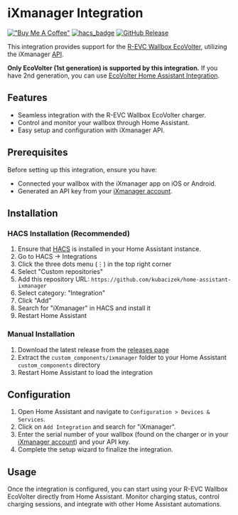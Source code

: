 # iXmanager Integration

[!["Buy Me A Coffee"](https://www.buymeacoffee.com/assets/img/custom_images/orange_img.png)](https://buymeacoffee.com/kubacizek)
[![hacs_badge](https://img.shields.io/badge/HACS-Custom-orange.svg)](https://github.com/hacs/integration)
[![GitHub Release](https://img.shields.io/github/release/kubacizek/home-assistant-ixmanager.svg)](https://github.com/kubacizek/home-assistant-ixmanager/releases)

This integration provides support for the [R-EVC Wallbox EcoVolter](https://r-evc.com/index.php?route=product/product&path=60&product_id=135), utilizing the iXmanager [API](https://evcharger.ixcommand.com).

**Only EcoVolter (1st generation) is supported by this integration.** If you have 2nd generation, you can use [EcoVolter Home Assistant Integration](https://github.com/samuelg0rd0n/ha-ecovolter-integration).

## Features
- Seamless integration with the R-EVC Wallbox EcoVolter charger.
- Control and monitor your wallbox through Home Assistant.
- Easy setup and configuration with iXmanager API.

## Prerequisites
Before setting up this integration, ensure you have:
- Connected your wallbox with the iXmanager app on iOS or Android.
- Generated an API key from your [iXmanager account](https://www.ixfield.com/app/account).

## Installation

### HACS Installation (Recommended)
1. Ensure that [HACS](https://hacs.xyz) is installed in your Home Assistant instance.
2. Go to HACS → Integrations
3. Click the three dots menu (⋮) in the top right corner
4. Select "Custom repositories"
5. Add this repository URL: `https://github.com/kubacizek/home-assistant-ixmanager`
6. Select category: "Integration"
7. Click "Add"
8. Search for "iXmanager" in HACS and install it
9. Restart Home Assistant

### Manual Installation
1. Download the latest release from the [releases page](https://github.com/kubacizek/home-assistant-ixmanager/releases)
2. Extract the `custom_components/ixmanager` folder to your Home Assistant `custom_components` directory
3. Restart Home Assistant to load the integration

## Configuration

1. Open Home Assistant and navigate to `Configuration > Devices & Services`.
2. Click on `Add Integration` and search for "iXmanager".
3. Enter the serial number of your wallbox (found on the charger or in your [iXmanager account](https://www.ixfield.com/app/account)) and your API key.
4. Complete the setup wizard to finalize the integration.

## Usage
Once the integration is configured, you can start using your R-EVC Wallbox EcoVolter directly from Home Assistant. Monitor charging status, control charging sessions, and integrate with other Home Assistant automations.
